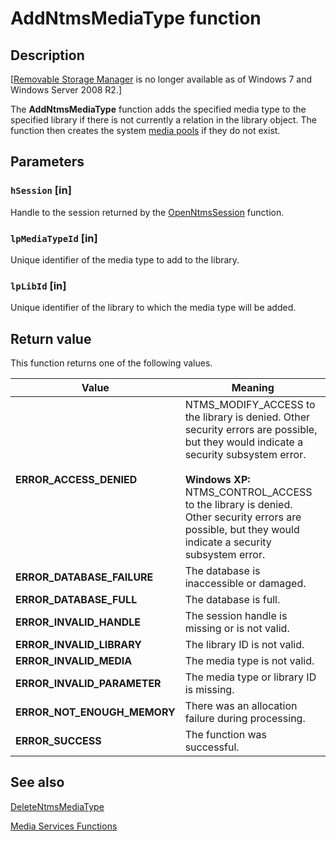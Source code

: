 # AddNtmsMediaType function

## Description

[[Removable Storage Manager](https://learn.microsoft.com/previous-versions/windows/desktop/bb540725(v=vs.85)) is no longer available as of Windows 7 and Windows Server 2008 R2.]

The
**AddNtmsMediaType** function adds the specified media type to the specified library if there is not currently a relation in the library object. The function then creates the system
[media pools](https://learn.microsoft.com/previous-versions/windows/desktop/bb540696(v=vs.85)) if they do not exist.

## Parameters

### `hSession` [in]

Handle to the session returned by the
[OpenNtmsSession](https://learn.microsoft.com/windows/desktop/api/ntmsapi/nf-ntmsapi-openntmssessiona) function.

### `lpMediaTypeId` [in]

Unique identifier of the media type to add to the library.

### `lpLibId` [in]

Unique identifier of the library to which the media type will be added.

## Return value

This function returns one of the following values.

| Value | Meaning |
| --- | --- |
| **ERROR_ACCESS_DENIED** | NTMS_MODIFY_ACCESS to the library is denied. Other security errors are possible, but they would indicate a security subsystem error.<br><br>**Windows XP:** NTMS_CONTROL_ACCESS to the library is denied. Other security errors are possible, but they would indicate a security subsystem error. |
| **ERROR_DATABASE_FAILURE** | The database is inaccessible or damaged. |
| **ERROR_DATABASE_FULL** | The database is full. |
| **ERROR_INVALID_HANDLE** | The session handle is missing or is not valid. |
| **ERROR_INVALID_LIBRARY** | The library ID is not valid. |
| **ERROR_INVALID_MEDIA** | The media type is not valid. |
| **ERROR_INVALID_PARAMETER** | The media type or library ID is missing. |
| **ERROR_NOT_ENOUGH_MEMORY** | There was an allocation failure during processing. |
| **ERROR_SUCCESS** | The function was successful. |

## See also

[DeleteNtmsMediaType](https://learn.microsoft.com/windows/desktop/api/ntmsapi/nf-ntmsapi-deletentmsmediatype)

[Media Services Functions](https://learn.microsoft.com/previous-versions/windows/desktop/rsm/removable-storage-manager-functions)